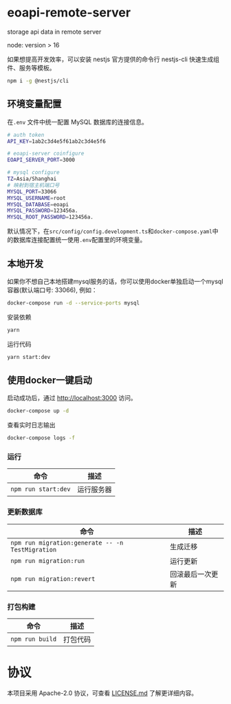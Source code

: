 # eoapi-remote-server

storage api data in remote server

node: version > 16

如果想提高开发效率，可以安装 nestjs 官方提供的命令行 nestjs-cli 快速生成组件、服务等模板。

```bash
npm i -g @nestjs/cli
```

## 环境变量配置

在`.env` 文件中统一配置 MySQL 数据库的连接信息。

```bash
# auth token
API_KEY=1ab2c3d4e5f61ab2c3d4e5f6

# eoapi-server coinfigure
EOAPI_SERVER_PORT=3000

# mysql configure
TZ=Asia/Shanghai
# 映射到宿主机端口号
MYSQL_PORT=33066
MYSQL_USERNAME=root
MYSQL_DATABASE=eoapi
MYSQL_PASSWORD=123456a.
MYSQL_ROOT_PASSWORD=123456a.
```

默认情况下，在`src/config/config.development.ts`和`docker-compose.yaml`中的数据库连接配置统一使用`.env`配置里的环境变量。

## 本地开发

如果你不想自己本地搭建mysql服务的话，你可以使用docker单独启动一个mysql容器(默认端口号: 33066), 例如：

```bash
docker-compose run -d --service-ports mysql
```

安装依赖

```bash
yarn 
```

运行代码

```bash
yarn start:dev
```

## 使用docker一键启动

启动成功后，通过 <http://localhost:3000> 访问。

```bash
docker-compose up -d
```

查看实时日志输出

```bash
docker-compose logs -f
```

### 运行

| 命令            | 描述       |
| --------------- | ---------- |
| `npm run start:dev` | 运行服务器 |

### 更新数据库

| 命令                                             | 描述             |
| ------------------------------------------------ | ---------------- |
| `npm run migration:generate -- -n TestMigration` | 生成迁移         |
| `npm run migration:run`                          | 运行更新         |
| `npm run migration:revert`                       | 回滚最后一次更新 |

### 打包构建

| 命令            | 描述     |
| --------------- | -------- |
| `npm run build` | 打包代码 |

# 协议

本项目采用 Apache-2.0 协议，可查看 [LICENSE.md](LICENSE) 了解更详细内容。
